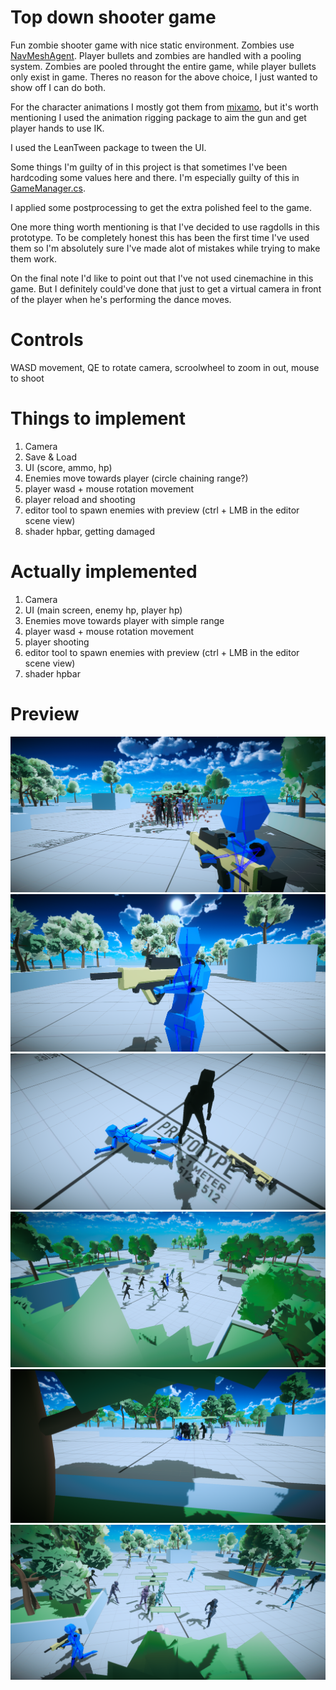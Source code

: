 # Top down shooter game

Fun zombie shooter game with nice static environment. Zombies use [NavMeshAgent](https://docs.unity3d.com/ScriptReference/AI.NavMeshAgent.html).
Player bullets and zombies are handled with a pooling system. Zombies are pooled throught the entire game, while player bullets only exist in game.
Theres no reason for the above choice, I just wanted to show off I can do both.

For the character animations I mostly got them from [mixamo](https://www.mixamo.com/#/), but it's worth mentioning I used the animation rigging package
to aim the gun and get player hands to use IK.

I used the LeanTween package to tween the UI.

Some things I'm guilty of in this project is that sometimes I've been hardcoding some values here and there. I'm especially guilty of this in [GameManager.cs](Scripts/PersistantThroughLevels/GameManager.cs).

I applied some postprocessing to get the extra polished feel to the game. 

One more thing worth mentioning is that I've decided to use ragdolls in this prototype. To be completely honest this has been the first time I've used them so I'm absolutely sure
I've made alot of mistakes while trying to make them work.

On the final note I'd like to point out that I've not used cinemachine in this game. But I definitely could've done that just to get a virtual camera in front of the player
when he's performing the dance moves.

# Controls

WASD movement, QE to rotate camera, scroolwheel to zoom in out, mouse to shoot

# Things to implement

1. Camera
2. Save & Load
3. UI (score, ammo, hp)
4. Enemies move towards player (circle chaining range?)
5. player wasd + mouse rotation movement
6. player reload and shooting
7. editor tool to spawn enemies with preview (ctrl + LMB in the editor scene view)
8. shader hpbar, getting damaged

# Actually implemented

1. Camera
2. UI (main screen, enemy hp, player hp)
3. Enemies move towards player with simple range
4. player wasd + mouse rotation movement
5. player shooting
6. editor tool to spawn enemies with preview (ctrl + LMB in the editor scene view)
7. shader hpbar

# Preview

![](/Assets/Chocolate4/Art/MainMenu/1.png)
![](/Assets/Chocolate4/Art/MainMenu/2.png)
![](/Assets/Chocolate4/Art/MainMenu/3.png)
![](/Assets/Chocolate4/Art/MainMenu/4.png)
![](/Assets/Chocolate4/Art/MainMenu/5.png)
![](/Assets/Chocolate4/Art/MainMenu/6.png)